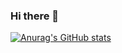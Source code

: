 ### Hi there 👋

[![Anurag's GitHub stats](https://github-readme-stats.vercel.app/api?username=PedroFellipe&include_all_commits=true)](https://github.com/anuraghazra/github-readme-stats)


<!--
**PedroFellipe/PedroFellipe** is a ✨ _special_ ✨ repository because its `README.md` (this file) appears on your GitHub profile.

Here are some ideas to get you started:

- 🔭 I’m currently working on ...
- 🌱 I’m currently learning ...
- 👯 I’m looking to collaborate on ...
- 🤔 I’m looking for help with ...
- 💬 Ask me about ...
- 📫 How to reach me: ...
- 😄 Pronouns: ...
- ⚡ Fun fact: ...
-->
